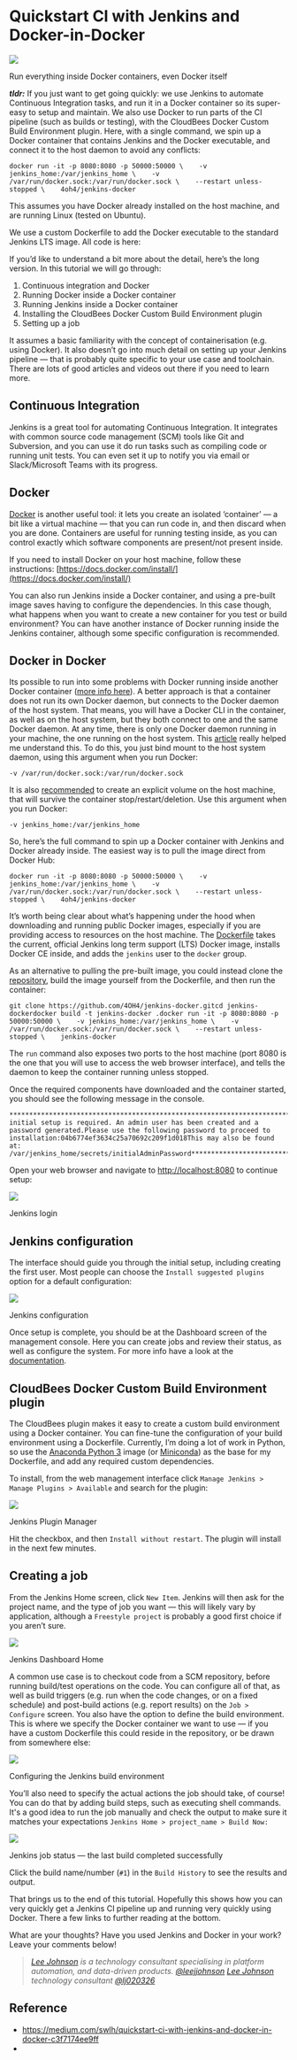 
# Quickstart CI with Jenkins and Docker-in-Docker

![](./assets/jenkins-docker-in-docker-agent/1_S2nkE48UG4NKD-yOOvRwug.png)

Run everything inside Docker containers, even Docker itself

**_tldr:_** If you just want to get going quickly: we use Jenkins to automate Continuous Integration tasks, and run it in a Docker container so its super-easy to setup and maintain. We also use Docker to run parts of the CI pipeline (such as builds or testing), with the CloudBees Docker Custom Build Environment plugin. Here, with a single command, we spin up a Docker container that contains Jenkins and the Docker executable, and connect it to the host daemon to avoid any conflicts:

```
docker run -it -p 8080:8080 -p 50000:50000 \    -v jenkins_home:/var/jenkins_home \    -v /var/run/docker.sock:/var/run/docker.sock \    --restart unless-stopped \    4oh4/jenkins-docker
```

This assumes you have Docker already installed on the host machine, and are running Linux (tested on Ubuntu).

We use a custom Dockerfile to add the Docker executable to the standard Jenkins LTS image. All code is here:

If you’d like to understand a bit more about the detail, here’s the long version. In this tutorial we will go through:

1.  Continuous integration and Docker
2.  Running Docker inside a Docker container
3.  Running Jenkins inside a Docker container
4.  Installing the CloudBees Docker Custom Build Environment plugin
5.  Setting up a job

It assumes a basic familiarity with the concept of containerisation (e.g. using Docker). It also doesn’t go into much detail on setting up your Jenkins pipeline — that is probably quite specific to your use case and toolchain. There are lots of good articles and videos out there if you need to learn more.

## Continuous Integration

Jenkins is a great tool for automating Continuous Integration. It integrates with common source code management (SCM) tools like Git and Subversion, and you can use it do run tasks such as compiling code or running unit tests. You can even set it up to notify you via email or Slack/Microsoft Teams with its progress.

## Docker

[Docker](https://www.docker.com/) is another useful tool: it lets you create an isolated ‘container’ — a bit like a virtual machine — that you can run code in, and then discard when you are done. Containers are useful for running testing inside, as you can control exactly which software components are present/not present inside.

If you need to install Docker on your host machine, follow these instructions: [https://docs.docker.com/install/](https://docs.docker.com/install/)

You can also run Jenkins inside a Docker container, and using a pre-built image saves having to configure the dependencies. In this case though, what happens when you want to create a new container for you test or build environment? You can have another instance of Docker running inside the Jenkins container, although some specific configuration is recommended.

## **Docker in Docker**

Its possible to run into some problems with Docker running inside another Docker container ([more info here](https://github.com/lj020326/pipeline-automation-lib/blob/main/docs/docker-in-docker-the-good-the-bad-and-the-fix.md)). A better approach is that a container does not run its own Docker daemon, but connects to the Docker daemon of the host system. That means, you will have a Docker CLI in the container, as well as on the host system, but they both connect to one and the same Docker daemon. At any time, there is only one Docker daemon running in your machine, the one running on the host system. This [article](https://github.com/lj020326/pipeline-automation-lib/blob/main/docs/docker-inside-a-docker-container.md) really helped me understand this. To do this, you just bind mount to the host system daemon, using this argument when you run Docker:

`-v /var/run/docker.sock:/var/run/docker.sock`

It is also [recommended](https://github.com/jenkinsci/docker/blob/master/README.md) to create an explicit volume on the host machine, that will survive the container stop/restart/deletion. Use this argument when you run Docker:

`-v jenkins_home:/var/jenkins_home`

So, here’s the full command to spin up a Docker container with Jenkins and Docker already inside. The easiest way is to pull the image direct from Docker Hub:

```
docker run -it -p 8080:8080 -p 50000:50000 \    -v jenkins_home:/var/jenkins_home \    -v /var/run/docker.sock:/var/run/docker.sock \    --restart unless-stopped \    4oh4/jenkins-docker
```

It’s worth being clear about what’s happening under the hood when downloading and running public Docker images, especially if you are providing access to resources on the host machine. The [Dockerfile](https://github.com/4OH4/jenkins-docker/blob/master/Dockerfile) takes the current, official Jenkins long term support (LTS) Docker image, installs Docker CE inside, and adds the `jenkins` user to the `docker` group.

As an alternative to pulling the pre-built image, you could instead clone the [repository](https://github.com/4OH4/jenkins-docker), build the image yourself from the Dockerfile, and then run the container:

```
git clone https://github.com/4OH4/jenkins-docker.gitcd jenkins-dockerdocker build -t jenkins-docker .docker run -it -p 8080:8080 -p 50000:50000 \    -v jenkins_home:/var/jenkins_home \    -v /var/run/docker.sock:/var/run/docker.sock \    --restart unless-stopped \    jenkins-docker 
```

The `run` command also exposes two ports to the host machine (port 8080 is the one that you will use to access the web browser interface), and tells the daemon to keep the container running unless stopped.

Once the required components have downloaded and the container started, you should see the following message in the console.

```
*************************************************************************************************************************************************************************************Jenkins initial setup is required. An admin user has been created and a password generated.Please use the following password to proceed to installation:04b6774ef3634c25a70692c209f1d018This may also be found at: /var/jenkins_home/secrets/initialAdminPassword***************************************************************************************************************************************************************************************
```

Open your web browser and navigate to [http://localhost:8080](http://localhost:8080/) to continue setup:

![](./assets/jenkins-docker-in-docker-agent/1_H8aCJfS4XWWlFffDBe1iJg.png)

Jenkins login

## Jenkins configuration

The interface should guide you through the initial setup, including creating the first user. Most people can choose the `Install suggested plugins` option for a default configuration:

![](./assets/jenkins-docker-in-docker-agent/1_hsUWt_EYKrlWvx7frZDuKQ.png)

Jenkins configuration

Once setup is complete, you should be at the Dashboard screen of the management console. Here you can create jobs and review their status, as well as configure the system. For more info have a look at the [documentation](https://jenkins.io/doc/book/getting-started/).

## CloudBees Docker Custom Build Environment plugin

The CloudBees plugin makes it easy to create a custom build environment using a Docker container. You can fine-tune the configuration of your build environment using a Dockerfile. Currently, I’m doing a lot of work in Python, so use the [Anaconda Python 3](https://hub.docker.com/r/continuumio/anaconda3) image (or [Miniconda](https://hub.docker.com/r/continuumio/miniconda3/dockerfile)) as the base for my Dockerfile, and add any required custom dependencies.

To install, from the web management interface click `Manage Jenkins > Manage Plugins > Available` and search for the plugin:

![](./assets/jenkins-docker-in-docker-agent/1_4Ii1Jr367FD4jcUtteQLNg.png)

Jenkins Plugin Manager

Hit the checkbox, and then `Install without restart`. The plugin will install in the next few minutes.

## Creating a job

From the Jenkins Home screen, click `New Item`. Jenkins will then ask for the project name, and the type of job you want — this will likely vary by application, although a `Freestyle project` is probably a good first choice if you aren’t sure.

![](./assets/jenkins-docker-in-docker-agent/1_moejzphiwIqij9rC38JxKA.png)

Jenkins Dashboard Home

A common use case is to checkout code from a SCM repository, before running build/test operations on the code. You can configure all of that, as well as build triggers (e.g. run when the code changes, or on a fixed schedule) and post-build actions (e.g. report results) on the `Job > Configure` screen. You also have the option to define the build environment. This is where we specify the Docker container we want to use — if you have a custom Dockerfile this could reside in the repository, or be drawn from somewhere else:

![](./assets/jenkins-docker-in-docker-agent/1_5KC311EpteyVufDBxk3fhQ.png)

Configuring the Jenkins build environment

You’ll also need to specify the actual actions the job should take, of course! You can do that by adding build steps, such as executing shell commands. It's a good idea to run the job manually and check the output to make sure it matches your expectations `Jenkins Home > project_name > Build Now:`

![](./assets/jenkins-docker-in-docker-agent/1_fvX_IkYdW-shVsGIJBemlQ.png)

Jenkins job status — the last build completed successfully

Click the build name/number (`#1`) in the `Build History` to see the results and output.

That brings us to the end of this tutorial. Hopefully this shows how you can very quickly get a Jenkins CI pipeline up and running very quickly using Docker. There a few links to further reading at the bottom.

What are your thoughts? Have you used Jenkins and Docker in your work? Leave your comments below!

> [_Lee Johnson_](https://www.linkedin.com/in/leejjohnson/) _is a technology consultant specialising in platform automation, and data-driven products._ [_@leejjohnson_](https://www.linkedin.com/in/leejjohnson/)
> [_Lee Johnson_](https://twitter.com/lj020326) _technology consultant_ [_@lj020326_](https://twitter.com/lj020326)

## Reference

* https://medium.com/swlh/quickstart-ci-with-jenkins-and-docker-in-docker-c3f7174ee9ff
* 